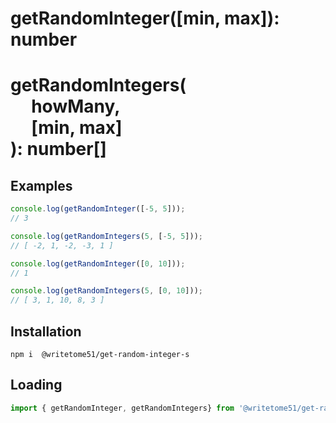 # getRandomInteger([min, max]): number

# getRandomIntegers(<br>&nbsp;&nbsp;&nbsp;&nbsp;&nbsp;howMany,<br>&nbsp;&nbsp;&nbsp;&nbsp;&nbsp;[min, max]<br>): number[]


## Examples
```js
console.log(getRandomInteger([-5, 5]));
// 3

console.log(getRandomIntegers(5, [-5, 5]));
// [ -2, 1, -2, -3, 1 ]

console.log(getRandomInteger([0, 10]));
// 1

console.log(getRandomIntegers(5, [0, 10]));
// [ 3, 1, 10, 8, 3 ]
```

## Installation
`npm i  @writetome51/get-random-integer-s`

## Loading
```js
import { getRandomInteger, getRandomIntegers} from '@writetome51/get-random-integer-s';
```
